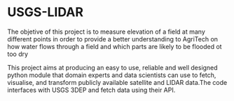 # USGS-LIDAR

The objetive of this project is to measure elevation of a field at many different points in order to provide a better understanding to AgriTech on how water flows through a field and which parts are likely to be flooded ot too dry

This project aims at producing an easy to use, reliable and well designed python module that domain experts and data scientists can use to fetch, visualise, and transform publicly available satellite and LIDAR data.The code interfaces with USGS 3DEP and fetch data using their API. 

